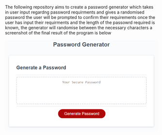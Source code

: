 The following repository aims to create a password generator which takes in user input regardng password requirments and gives a randomised password
the user will be prompted to confirm their requirements
once the user has input their requirments and the length of the passowrd required is known, the generator will randomise between the necessary characters
a screenshot of the final result of the program is below

![The Password Generator application displays a red button to "Generate Password".](./Assets/03-javascript-homework-demo.png)